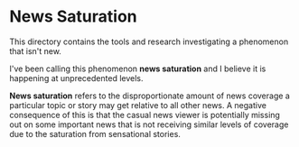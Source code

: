 # News Saturation

This directory contains the tools and research investigating a phenomenon that isn't new.

I've been calling this phenomenon **news saturation** and I believe it is happening at unprecedented levels.

**News saturation** refers to the disproportionate amount of news coverage a particular topic or story may get relative to all other news. A negative consequence of this is that the casual news viewer is potentially missing out on some important news that is not receiving similar levels of coverage due to the saturation from sensational stories. 
